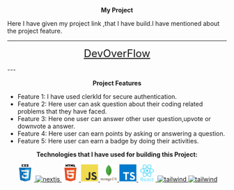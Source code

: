 <p align="center">
  <strong >My Project</strong>
  <p> Here I have given my project link ,that I have build.I have mentioned about the project feature.</p>
</p>

---

<p align="center">
  <a href="https://dev-overflow-nextjs13-git-main-rakib13xgmailcoms-projects.vercel.app" style="font-size: 24px; text-align: center;">DevOverFlow</a>
</p>
---

<p align="center">
  <strong>Project Features</strong>
</p>

- Feature 1: I have used clerkId for secure authentication.
- Feature 2: Here user can ask question about their coding related problems that they have faced.
- Feature 3: Here one user can answer other user question,upvote or downvote a answer.
- Feature 4: Here user can earn points by asking or answering a question.
- Feature 5: Here user can earn a badge by doing their activities.


<p align="center">
  <strong>Technologies that I have used for building this Project:</strong>
</p>
<p align="center">
  <a href="https://www.w3schools.com/css/" target="_blank" rel="noreferrer">
    <img src="https://raw.githubusercontent.com/devicons/devicon/master/icons/css3/css3-original-wordmark.svg" alt="css3" width="40" height="40"/>
  </a>
  <a href="https://nextjs.org/" target="_blank" rel="noreferrer">
    <img src="https://i.ibb.co/g7kNJQT/nextjs.png" alt="nextjs" width="40" height="40"/>
  </a>
  <a href="https://www.w3.org/html/" target="_blank" rel="noreferrer">
    <img src="https://raw.githubusercontent.com/devicons/devicon/master/icons/html5/html5-original-wordmark.svg" alt="html5" width="40" height="40"/>
  </a>
  <a href="https://developer.mozilla.org/en-US/docs/Web/JavaScript" target="_blank" rel="noreferrer">
    <img src="https://raw.githubusercontent.com/devicons/devicon/master/icons/javascript/javascript-original.svg" alt="javascript" width="40" height="40"/>
  </a>
  <a href="https://www.mongodb.com/" target="_blank" rel="noreferrer">
    <img src="https://raw.githubusercontent.com/devicons/devicon/master/icons/mongodb/mongodb-original-wordmark.svg" alt="mongodb" width="40" height="40"/>
  </a>
   <a href="https://www.typescriptlang.org/" target="_blank" rel="noreferrer">
    <img src="https://raw.githubusercontent.com/devicons/devicon/master/icons/typescript/typescript-original.svg" alt="typescript" width="40" height="40"/>
  </a>
  <a href="https://reactjs.org/" target="_blank" rel="noreferrer">
    <img src="https://raw.githubusercontent.com/devicons/devicon/master/icons/react/react-original-wordmark.svg" alt="react" width="40" height="40"/>
  </a>
  <a href="https://tailwindcss.com/" target="_blank" rel="noreferrer">
    <img src="https://www.vectorlogo.zone/logos/tailwindcss/tailwindcss-icon.svg" alt="tailwind" width="40" height="40"/>
  </a>
  <a href="https://ui.shadcn.com/" target="_blank" rel="noreferrer">
    <img src="https://i.ibb.co/Jx2n8TJ/shadcnui.jpg" alt="tailwind" width="40" height="40"/>
  </a>
</p>

